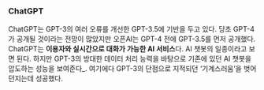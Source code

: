 ### ChatGPT

ChatGPT는 GPT-3의 여러 오류를 개선한 GPT-3.5에 기반을 두고 있다. 당초 GPT-4가 공개될 것이라는 전망이 많았지만 오픈AI는 GPT-4 전에 GPT-3.5를 먼저 공개했다.
ChatGPT는 **이용자와 실시간으로 대화가 가능한 AI 서비스**다. AI 챗봇의 일종이라고 보면 된다. 하지만 GPT-3의 방대한 데이터 처리 능력을 바탕으로 기존에 있던 AI 챗봇을 압도하는 성능을 보여준다\_. 여기에다 GPT-3의 단점으로 지적되던 ‘기계스러움’을 벗어던지는데 성공했다.
